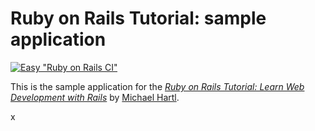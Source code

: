 # Ruby on Rails Tutorial: sample application

[![Easy "Ruby on Rails CI"](https://github.com/jasnow/sprt_edge/actions/workflows/rubyonrails.yml/badge.svg)](https://github.com/jasnow/sprt_edge/actions/workflows/rubyonrails.yml)

This is the sample application for the
[*Ruby on Rails Tutorial:
Learn Web Development with Rails*](http://www.railstutorial.org/)
by [Michael Hartl](http://www.michaelhartl.com/).

x